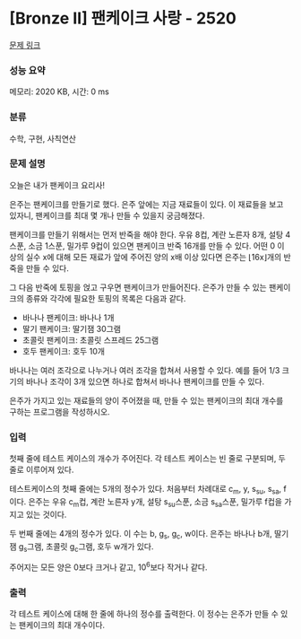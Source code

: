 # [Bronze II] 팬케이크 사랑 - 2520 

[문제 링크](https://www.acmicpc.net/problem/2520) 

### 성능 요약

메모리: 2020 KB, 시간: 0 ms

### 분류

수학, 구현, 사칙연산

### 문제 설명

<p>오늘은 내가 팬케이크 요리사!</p>

<p>은주는 팬케이크를 만들기로 했다. 은주 앞에는 지금 재료들이 있다. 이 재료들을 보고 있자니, 팬케이크를 최대 몇 개나 만들 수 있을지 궁금해졌다.</p>

<p>팬케이크를 만들기 위해서는 먼저 반죽을 해야 한다. 우유 8컵, 계란 노른자 8개, 설탕 4스푼, 소금 1스푼, 밀가루 9컵이 있으면 팬케이크 반죽 16개를 만들 수 있다. 어떤 0 이상의 실수 x에 대해 모든 재료가 앞에 주어진 양의 x배 이상 있다면 은주는 ⌊16x⌋개의 반죽을 만들 수 있다.</p>

<p>그 다음 반죽에 토핑을 얹고 구우면 팬케이크가 만들어진다. 은주가 만들 수 있는 팬케이크의 종류와 각각에 필요한 토핑의 목록은 다음과 같다.</p>

<ul>
	<li>바나나 팬케이크: 바나나 1개</li>
	<li>딸기 팬케이크: 딸기잼 30그램</li>
	<li>초콜릿 팬케이크: 초콜릿 스프레드 25그램</li>
	<li>호두 팬케이크: 호두 10개</li>
</ul>

<p>바나나는 여러 조각으로 나누거나 여러 조각을 합쳐서 사용할 수 있다. 예를 들어 1/3 크기의 바나나 조각이 3개 있으면 하나로 합쳐서 바나나 팬케이크를 만들 수 있다.</p>

<p>은주가 가지고 있는 재료들의 양이 주어졌을 때, 만들 수 있는 팬케이크의 최대 개수를 구하는 프로그램을 작성하시오.</p>

### 입력 

 <p>첫째 줄에 테스트 케이스의 개수가 주어진다. 각 테스트 케이스는 빈 줄로 구분되며, 두 줄로 이루어져 있다.</p>

<p>테스트케이스의 첫째 줄에는 5개의 정수가 있다. 처음부터 차례대로 c<sub>m</sub>, y, s<sub>su</sub>, s<sub>sa</sub>, f이다. 은주는 우유 c<sub>m</sub>컵, 계란 노른자 y개, 설탕 s<sub>su</sub>스푼, 소금 s<sub>sa</sub>스푼, 밀가루 f컵을 가지고 있는 것이다.</p>

<p>두 번째 줄에는 4개의 정수가 있다. 이 수는 b, g<sub>s</sub>, g<sub>c</sub>, w이다. 은주는 바나나 b개, 딸기잼 g<sub>s</sub>그램, 초콜릿 g<sub>c</sub>그램, 호두 w개가 있다.</p>

<p>주어지는 모든 양은 0보다 크거나 같고, 10<sup>6</sup>보다 작거나 같다.</p>

### 출력 

 <p>각 테스트 케이스에 대해 한 줄에 하나의 정수를 출력한다. 이 정수는 은주가 만들 수 있는 팬케이크의 최대 개수이다.</p>

